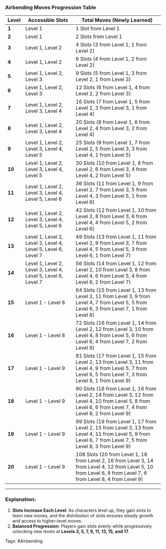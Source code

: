 ### **Airbending Moves Progression Table**

| **Level** | **Accessible Slots**                                          | **Total Moves (Newly Learned)**                                                                                                                                  |
| --------- | ------------------------------------------------------------- | ---------------------------------------------------------------------------------------------------------------------------------------------------------------- |
| **1**     | Level 1                                                       | 1 Slot from Level 1                                                                                                                                              |
| **2**     | Level 1                                                       | 2 Slots from Level 1                                                                                                                                             |
| **3**     | Level 1, Level 2                                              | 4 Slots (3 from Level 1, 1 from Level 2)                                                                                                                         |
| **4**     | Level 1, Level 2                                              | 6 Slots (4 from Level 1, 2 from Level 2)                                                                                                                         |
| **5**     | Level 1, Level 2, Level 3                                     | 9 Slots (5 from Level 1, 3 from Level 2, 1 from Level 3)                                                                                                         |
| **6**     | Level 1, Level 2, Level 3                                     | 12 Slots (6 from Level 1, 4 from Level 2, 2 from Level 3)                                                                                                        |
| **7**     | Level 1, Level 2, Level 3, Level 4                            | 16 Slots (7 from Level 1, 5 from Level 2, 3 from Level 3, 1 from Level 4)                                                                                        |
| **8**     | Level 1, Level 2, Level 3, Level 4                            | 20 Slots (8 from Level 1, 6 from Level 2, 4 from Level 3, 2 from Level 4)                                                                                        |
| **9**     | Level 1, Level 2, Level 3, Level 4, Level 5                   | 25 Slots (9 from Level 1, 7 from Level 2, 5 from Level 3, 3 from Level 4, 1 from Level 5)                                                                        |
| **10**    | Level 1, Level 2, Level 3, Level 4, Level 5                   | 30 Slots (10 from Level 1, 8 from Level 2, 6 from Level 3, 4 from Level 4, 2 from Level 5)                                                                       |
| **11**    | Level 1, Level 2, Level 3, Level 4, Level 5, Level 6          | 36 Slots (11 from Level 1, 9 from Level 2, 7 from Level 3, 5 from Level 4, 3 from Level 5, 1 from Level 6)                                                       |
| **12**    | Level 1, Level 2, Level 3, Level 4, Level 5, Level 6          | 42 Slots (12 from Level 1, 10 from Level 2, 8 from Level 3, 6 from Level 4, 4 from Level 5, 2 from Level 6)                                                      |
| **13**    | Level 1, Level 2, Level 3, Level 4, Level 5, Level 6, Level 7 | 49 Slots (13 from Level 1, 11 from Level 2, 9 from Level 3, 7 from Level 4, 5 from Level 5, 3 from Level 6, 1 from Level 7)                                      |
| **14**    | Level 1, Level 2, Level 3, Level 4, Level 5, Level 6, Level 7 | 56 Slots (14 from Level 1, 12 from Level 2, 10 from Level 3, 8 from Level 4, 6 from Level 5, 4 from Level 6, 2 from Level 7)                                     |
| **15**    | Level 1 - Level 8                                             | 64 Slots (15 from Level 1, 13 from Level 2, 11 from Level 3, 9 from Level 4, 7 from Level 5, 5 from Level 6, 3 from Level 7, 1 from Level 8)                     |
| **16**    | Level 1 - Level 8                                             | 72 Slots (16 from Level 1, 14 from Level 2, 12 from Level 3, 10 from Level 4, 8 from Level 5, 6 from Level 6, 4 from Level 7, 2 from Level 8)                    |
| **17**    | Level 1 - Level 9                                             | 81 Slots (17 from Level 1, 15 from Level 2, 13 from Level 3, 11 from Level 4, 9 from Level 5, 7 from Level 6, 5 from Level 7, 3 from Level 8, 1 from Level 9)    |
| **18**    | Level 1 - Level 9                                             | 90 Slots (18 from Level 1, 16 from Level 2, 14 from Level 3, 12 from Level 4, 10 from Level 5, 8 from Level 6, 6 from Level 7, 4 from Level 8, 2 from Level 9)   |
| **19**    | Level 1 - Level 9                                             | 99 Slots (19 from Level 1, 17 from Level 2, 15 from Level 3, 13 from Level 4, 11 from Level 5, 9 from Level 6, 7 from Level 7, 5 from Level 8, 3 from Level 9)   |
| **20**    | Level 1 - Level 9                                             | 108 Slots (20 from Level 1, 18 from Level 2, 16 from Level 3, 14 from Level 4, 12 from Level 5, 10 from Level 6, 8 from Level 7, 6 from Level 8, 4 from Level 9) |

---

### Explanation:

1. **Slots Increase Each Level**: As characters level up, they gain slots to learn new moves, and the distribution of slots ensures steady growth and access to higher-level moves.
2. **Balanced Progression**: Players gain slots evenly while progressively unlocking new levels at **Levels 3, 5, 7, 9, 11, 13, 15, and 17**.

Tags:
#Airbending